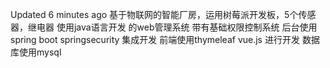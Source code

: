 

 Updated 6 minutes ago
基于物联网的智能厂房，运用树莓派开发板，5个传感器，继电器 使用java语言开发 的web管理系统 带有基础权限控制系统 后台使用 spring boot springsecurity 集成开发 前端使用thymeleaf vue.js 进行开发 数据库使用mysql